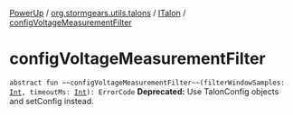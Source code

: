[PowerUp](../../index.md) / [org.stormgears.utils.talons](../index.md) / [ITalon](index.md) / [configVoltageMeasurementFilter](./config-voltage-measurement-filter.md)

# configVoltageMeasurementFilter

`abstract fun ~~configVoltageMeasurementFilter~~(filterWindowSamples: `[`Int`](https://kotlinlang.org/api/latest/jvm/stdlib/kotlin/-int/index.html)`, timeoutMs: `[`Int`](https://kotlinlang.org/api/latest/jvm/stdlib/kotlin/-int/index.html)`): ErrorCode`
**Deprecated:** Use TalonConfig objects and setConfig instead.

